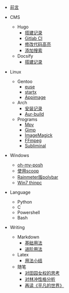 <!-- docs/_sidebar.md -->

* [前言](/README.md)
	
* CMS
	* Hugo
		* [搭建记录](CMS/hugo/hugo.md)
		* [Gitlab CI](CMS/hugo/gitlab-ci.md)
		* [修改代码高亮](CMS/hugo/highlight.md)
		* [添加搜索](CMS/hugo/search.md)
	* Docsify
		* [搭建记录](CMS/docsify/docsify.md)
* Linux
	* Gentoo
		* [euse](Linux/Gentoo/euse.md)
		* [startx](Linux/Gentoo/startx.md)
		* [Appimage](Linux/Gentoo/appimage.md)
	* Arch
		* [安装记录](Linux/Arch/arch.md)
		* [Aur-build](Linux/Arch/aur-build.md)
	* Programs
		* [Mpv](Linux/mpv.md)
		* [Gimp](Linux/gimp.md)
		* [ImageMagick](Linux/imagemagick.md)
		* [FFmpeg](Linux/ffmpeg.md)
		* [Subliminal](Linux/subliminal.md)
* Windows
	* [oh-my-posh](Windows/oh-my-posh.md)
	* [使用scoop](Windows/scoop.md)
	* [Rainmeter版polybar](Windows/rainmeter-polybar.md)
	* [Win7 thinpc](Windows/win7-thinpc.md)
* Language
	* Python
	* C
	* Powershell
	* Bash
* Writing
	* Markdown
		* [基础用法](Writing/Markdown/markdown-base.md)
		* [进阶用法](Writing/Markdown/markdown-enfore.md)
	* Latex
		* [用法小结](Writing/Latex/latex.md)
	* 随笔
		* [对田园女权的思考](Writing/women-rights.md)
		* [对林冲性格分析](Writing/linchong.md)
		* [再读《平凡的世界》](Writing/ordinary-world.md)
